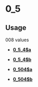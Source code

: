 # 0\_5

## Usage

008 values

-   **[0\_5\_4$a](../../tags/0_5/0_5_4a-1.md)**  

-   **[0\_5\_4$b](../../tags/0_5/0_5_4b-2.md)**  

-   **[0\_504$a](../../tags/0_5/0_504a-3.md)**  

-   **[0\_504$b](../../tags/0_5/0_504b-4.md)**  


